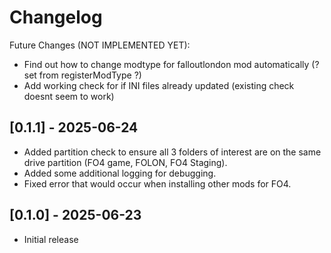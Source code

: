 # Changelog

Future Changes (NOT IMPLEMENTED YET):

- Find out how to change modtype for falloutlondon mod automatically (? set from registerModType ?)
- Add working check for if INI files already updated (existing check doesnt seem to work)

## [0.1.1] - 2025-06-24

- Added partition check to ensure all 3 folders of interest are on the same drive partition (FO4 game, FOLON, FO4 Staging).
- Added some additional logging for debugging.
- Fixed error that would occur when installing other mods for FO4.

## [0.1.0] - 2025-06-23

- Initial release
